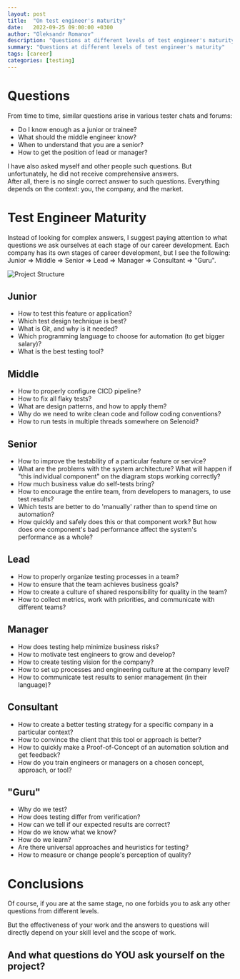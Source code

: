 ```yaml
---
layout: post
title:  "On test engineer's maturity"
date:   2022-09-25 09:00:00 +0300
author: "Oleksandr Romanov"
description: "Questions at different levels of test engineer's maturity"
summary: "Questions at different levels of test engineer's maturity"
tags: [career]
categories: [testing]
---
```


# Questions
From time to time, similar questions arise in various tester chats and forums:

- Do I know enough as a junior or trainee?
- What should the middle engineer know?
- When to understand that you are a senior?
- How to get the position of lead or manager?  

I have also asked myself and other people such questions. But unfortunately, he did not receive comprehensive answers.  
After all, there is no single correct answer to such questions. Everything depends on the context: you, the company, and the market.  

# Test Engineer Maturity

Instead of looking for complex answers, I suggest paying attention to what questions we ask ourselves at each stage of our career development.
Each company has its own stages of career development, but I see the following: Junior => Middle => Senior => Lead => Manager => Consultant => "Guru".

![Project Structure](/img/20220925/maturity.png)

## Junior
- How to test this feature or application?
- Which test design technique is best?
- What is Git, and why is it needed?
- Which programming language to choose for automation (to get bigger salary)?
- What is the best testing tool?

## Middle
- How to properly configure CICD pipeline?
- How to fix all flaky tests?
- What are design patterns, and how to apply them?
- Why do we need to write clean code and follow coding conventions?
- How to run tests in multiple threads somewhere on Selenoid?

## Senior
- How to improve the testability of a particular feature or service?
- What are the problems with the system architecture? What will happen if "this individual component" on the diagram stops working correctly?
- How much business value do self-tests bring?
- How to encourage the entire team, from developers to managers, to use test results? 
- Which tests are better to do 'manually' rather than to spend time on automation?
- How quickly and safely does this or that component work? But how does one component's bad performance affect the system's performance as a whole?

## Lead
- How to properly organize testing processes in a team?
- How to ensure that the team achieves business goals?
- How to create a culture of shared responsibility for quality in the team?
- How to collect metrics, work with priorities, and communicate with different teams?

## Manager
- How does testing help minimize business risks?
- How to motivate test engineers to grow and develop?
- How to create testing vision for the company?
- How to set up processes and engineering culture at the company level?
- How to communicate test results to senior management (in their language)?

## Consultant
- How to create a better testing strategy for a specific company in a particular context?
- How to convince the client that this tool or approach is better?
- How to quickly make a Proof-of-Concept of an automation solution and get feedback?
- How do you train engineers or managers on a chosen concept, approach, or tool?

## "Guru"
- Why do we test?
- How does testing differ from verification?
- How can we tell if our expected results are correct?
- How do we know what we know?
- How do we learn?
- Are there universal approaches and heuristics for testing?
- How to measure or change people's perception of quality?

# Conclusions
Of course, if you are at the same stage, no one forbids you to ask any other questions from different levels.  

But the effectiveness of your work and the answers to questions will directly depend on your skill level and the scope of work.

## And what questions do YOU ask yourself on the project?